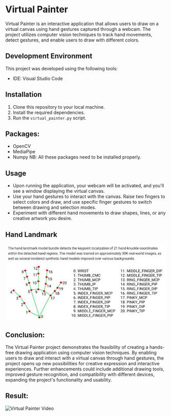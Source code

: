 # Virtual Painter

Virtual Painter is an interactive application that allows users to draw on a virtual canvas using hand gestures captured through a webcam. The project utilizes computer vision techniques to track hand movements, detect gestures, and enable users to draw with different colors.

## Development Environment

This project was developed using the following tools:

- IDE: Visual Studio Code

## Installation

1. Clone this repository to your local machine.
2. Install the required dependencies.
3. Run the `virtual_painter.py` script.

## Packages:
 - OpenCV 
 - MediaPipe
 - Numpy
NB: All these packages need to be installed properly.

## Usage

- Upon running the application, your webcam will be activated, and you'll see a window displaying the virtual canvas.
- Use your hand gestures to interact with the canvas. Raise two fingers to select colors and draw, and use specific finger gestures to switch between drawing and selection modes.
- Experiment with different hand movements to draw shapes, lines, or any creative artwork you desire.

## Hand Landmark
![Hand Landmarks](images/HandCoordinates.jpg)

## Conclusion:
The Virtual Painter project demonstrates the feasibility of creating a hands-free drawing application using computer vision techniques. By enabling users to draw and interact with a virtual canvas through hand gestures, the project opens up new possibilities for creative expression and interactive experiences. Further enhancements could include additional drawing tools, improved gesture recognition, and compatibility with different devices, expanding the project's functionality and usability.

## Result:
![Virtual Painter Video](images/gifvideo.gif)
